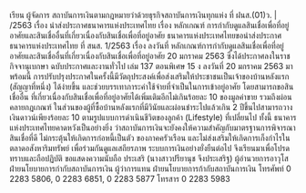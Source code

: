 เรียน ผู้จัดการ
สถาบันการเงินตามกฎหมายว่าด้วยธุรกิจสถาบันการเงินทุกแห่ง
ที่ ฝนส.(01)ว. | /2563 เรื่อง นำส่งประกาศธนาคารแห่งประเทศไทย เรื่อง หลักเกณฑ์
การกำกับดูแลสินเชื่อเพื่อที่อยู่อาศัยและสินเชื่ออื่นที่เกี่ยวเนื่องกับสินเชื่อเพื่อที่อยู่อาศัย
ธนาคารแห่งประเทศไทยขอนำส่งประกาศธนาคารแห่งประเทศไทย ที่ สนส. 1/2563 เรื่อง
ลงวันที่
หลักเกณฑ์การกำกับดูแลสินเชื่อเพื่อที่อยู่อาศัยและสินเชื่ออื่นที่เกี่ยวเนื่องกับสินเชื่อเพื่อที่อยู่อาศัย
20 มกราคม 2563 ซึ่งได้ประกาศลงในราชกิจจานุเบกษา ฉบับประกาศและงานทั่วไป เล่ม 137 ตอนพิเศษ
15 ง ลงวันที่ 20 มกราคม 2563 มาพร้อมนี้
การปรับปรุงประกาศในครั้งนี้มีวัตถุประสงค์เพื่อส่งเสริมให้ประชาชนเป็นเจ้าของบ้านหลังแรก
(สัญญาที่หนึ่ง) ได้ง่ายขึ้น และช่วยบรรเทาภาระค่าใช้จ่ายที่จำเป็นในการเข้าอยู่อาศัย โดยสามารถขอสินเชื่ออื่น
ที่เกี่ยวเนื่องกับสินเชื่อเพื่อที่อยู่อาศัยได้เพิ่มเติมอีกไม่เกินร้อยละ 10 ของมูลค่าขาย รวมถึงผ่อนคลายกฎเกณฑ์
ในส่วนของผู้ที่ซื้อบ้านหลังแรกที่มีวินัยและผ่อนชำระไปแล้วเกิน 2 ปีขึ้นไปสามารถวางเงินดาวน์เพียงร้อยละ 10
ตามรูปแบบการดำเนินชีวิตของลูกค้า (Lifestyle) ที่เปลี่ยนไป ทั้งนี้ ธนาคารแห่งประเทศไทยคาดหวังเป็นอย่างยิ่ง
ว่าสถาบันการเงินจะยังคงให้ความสำคัญกับมาตรฐานการพิจารณาสินเชื่อที่ดี ไม่กระตุ้นให้เกิดการก่อหนี้เป็นตัว
ของภาคครัวเรือน และไม่ส่งเสริมให้เกิดการเก็งกำไรในตลาดอสังหาริมทรัพย์ เพื่อร่วมกันดูแลเสถียรภาพ
ระบบการเงินอย่างยั่งยืนต่อไป
จึงเรียนมาเพื่อโปรดทราบและถือปฏิบัติ
ขอแสดงความนับถือ
ประเสริ
(นางสาวปรียานุช จึงประเสริฐ)
ผู้อำนวยการอาวุโส ฝ่ายนโยบายการกำกับสถาบันการเงิน
ผู้ว่าการแทน
ฝ่ายนโยบายการก้ากับสถาบันการเงิน
โทรศัพท์ 0 2283 5806, 0 2283 6851, 0 2283 5877
โทรสาร 0 2283 5983
